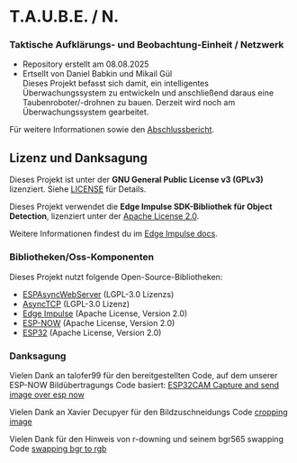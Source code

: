 # T.A.U.B.E. / N.
### Taktische Aufklärungs- und Beobachtung-Einheit / Netzwerk
- Repository erstellt am 08.08.2025
- Ertsellt von Daniel Babkin und Mikail Gül
\
Dieses Projekt befasst sich damit, ein intelligentes Überwachungssystem zu entwickeln und anschließend daraus eine Taubenroboter/-drohnen zu bauen.
Derzeit wird noch am Überwachungssystem gearbeitet.

Für weitere Informationen sowie den [Abschlussbericht](docs/abschlussbericht.md).

## Lizenz und Danksagung
Dieses Projekt ist unter der **GNU General Public License v3 (GPLv3)** lizenziert.
Siehe [LICENSE](LICENSE) für Details.

Dieses Projekt verwendet die **Edge Impulse SDK-Bibliothek für Object Detection**, lizenziert unter der [Apache License 2.0](http://www.apache.org/licenses/LICENSE-2.0).

Weitere Informationen findest du im [Edge Impulse docs](https://docs.edgeimpulse.com/hardware/deployments/run-arduino-2-0).

### Bibliotheken/Oss-Komponenten
Dieses Projekt nutzt folgende Open-Source-Bibliotheken:
- [ESPAsyncWebServer](https://github.com/ESP32Async/ESPAsyncWebServer) (LGPL-3.0 Lizenzs)
- [AsyncTCP](https://github.com/ESP32Async/AsyncTCP) (LGPL-3.0 Lizenz)
- [Edge Impulse](https://docs.edgeimpulse.com/hardware/deployments/run-arduino-2-0) (Apache License, Version 2.0)
- [ESP-NOW](https://www.espressif.com/en/solutions/low-power-solutions/esp-now) (Apache License, Version 2.0)
- [ESP32](https://github.com/espressif/arduino-esp32) (Apache License, Version 2.0)

### Danksagung
Vielen Dank an talofer99 für den bereitgestellten Code, auf dem unserer ESP-NOW Bildübertragungs Code basiert: [ESP32CAM Capture and send image over esp now](https://github.com/talofer99/ESP32CAM-Capture-and-send-image-over-esp-now)

Vielen Dank an Xavier Decupyer für den Bildzuschneidungs Code [cropping image](https://simplyexplained.com/blog/esp32-cam-cropping-images-on-device/)

Vielen Dank für den Hinweis von r-downing und seinem bgr565 swapping Code [swapping bgr to rgb](https://github.com/espressif/esp32-camera/issues/422?utm_source=chatgpt.com)




